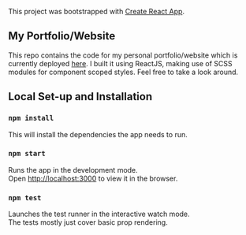 This project was bootstrapped with [Create React App](https://github.com/facebook/create-react-app).

## My Portfolio/Website

This repo contains the code for my personal portfolio/website which is currently deployed [here](https://www.peterdavidson.dev/). I built it using ReactJS, making use of SCSS modules for component scoped styles. Feel free to take a look around.

## Local Set-up and Installation

### `npm install`
This will install the dependencies the app needs to run.

### `npm start`

Runs the app in the development mode.<br />
Open [http://localhost:3000](http://localhost:3000) to view it in the browser.

### `npm test`

Launches the test runner in the interactive watch mode.<br />
The tests mostly just cover basic prop rendering.
